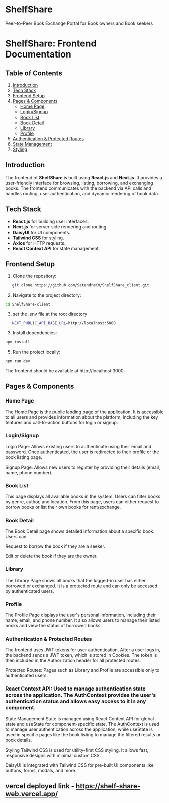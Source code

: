 # ShelfShare
Peer-to-Peer Book Exchange Portal for Book owners and Book seekers
# ShelfShare: Frontend Documentation

## Table of Contents
1. [Introduction](#introduction)
2. [Tech Stack](#tech-stack)
3. [Frontend Setup](#frontend-setup)
4. [Pages & Components](#pages-and-components)
   - [Home Page](#home-page)
   - [Login/Signup](#loginsignup)
   - [Book List](#book-list)
   - [Book Detail](#book-detail)
   - [Library](#library)
   - [Profile](#profile)
5. [Authentication & Protected Routes](#authentication-and-protected-routes)
6. [State Management](#state-management)
7. [Styling](#styling)

## Introduction
The frontend of **ShelfShare** is built using **React.js** and **Next.js**. It provides a user-friendly interface for browsing, listing, borrowing, and exchanging books. The frontend communicates with the backend via API calls and handles routing, user authentication, and dynamic rendering of book data.

## Tech Stack
- **React.js** for building user interfaces.
- **Next.js** for server-side rendering and routing.
- **DaisyUI** for UI components.
- **Tailwind CSS** for styling.
- **Axios** for HTTP requests.
- **React Context API** for state management.

## Frontend Setup

1. Clone the repository:
```bash
   git clone https://github.com/SatendraKm/ShelfShare_client.git
```
   
2. Navigate to the project directory:
```bash
cd ShelfShare-client
```

3. set the .env file at the root directory
```bash
   NEXT_PUBLIC_API_BASE_URL=http://localhost:5000
``` 
3. Install dependencies:
```bash
npm install
```

5. Run the project locally:
```bash
npm run dev
```
The frontend should be available at http://localhost:3000.

## Pages & Components
### Home Page
The Home Page is the public landing page of the application. It is accessible to all users and provides information about the platform, including the key features and call-to-action buttons for login or signup.

### Login/Signup
Login Page: Allows existing users to authenticate using their email and password. Once authenticated, the user is redirected to their profile or the book listing page.

Signup Page: Allows new users to register by providing their details (email, name, phone number).

### Book List
This page displays all available books in the system. Users can filter books by genre, author, and location. From this page, users can either request to borrow books or list their own books for rent/exchange.

### Book Detail
The Book Detail page shows detailed information about a specific book. Users can:

Request to borrow the book if they are a seeker.

Edit or delete the book if they are the owner.

### Library
The Library Page shows all books that the logged-in user has either borrowed or exchanged. It is a protected route and can only be accessed by authenticated users.

### Profile
The Profile Page displays the user's personal information, including their name, email, and phone number. It also allows users to manage their listed books and view the status of borrowed books.

### Authentication & Protected Routes
The frontend uses JWT tokens for user authentication. After a user logs in, the backend sends a JWT token, which is stored in Cookies. The token is then included in the Authorization header for all protected routes.

Protected Routes: Pages such as Library and Profile are accessible only to authenticated users.

### React Context API: Used to manage authentication state across the application. The AuthContext provides the user's authentication status and allows easy access to it in any component.

State Management
State is managed using React Context API for global state and useState for component-specific state. The AuthContext is used to manage user authentication across the application, while useState is used in specific pages like the book listing to manage the filtered results or book details.

Styling
Tailwind CSS is used for utility-first CSS styling. It allows fast, responsive designs with minimal custom CSS.

DaisyUI is integrated with Tailwind CSS for pre-built UI components like buttons, forms, modals, and more.

## vercel deployed link - https://shelf-share-web.vercel.app/
